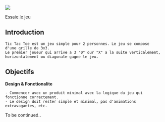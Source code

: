 ![](tic-tac-toe.gif)

[Essaie le jeu](https://naveen-mehta.github.io/tic-tac-toe/) 

## Introduction

    Tic Tac Toe est un jeu simple pour 2 personnes. Le jeu se compose d'une grille de 3x3. 
    Le premier joueur qui arrive a 3 "0" our "X" a la suite verticalement, horizontalement ou diagonale gagne le jeu.

## Objectifs

**Design & Fonctionalite**

    - Commencer avec un produit minimal avec la logique du jeu qui fonctionne correctement. 
    - Le design doit rester simple et minimal, pas d'animations extravagantes, etc.

To be continued..

